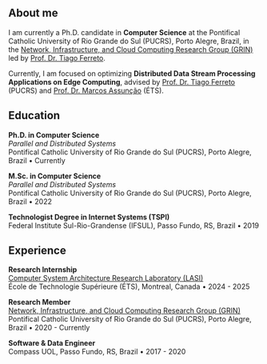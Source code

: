 ## About me

I am currently a Ph.D. candidate in **Computer Science** at the Pontifical Catholic University of Rio Grande do Sul (PUCRS), Porto Alegre, Brazil, in the 
<a href="https://grin-pucrs.github.io" target="_blank">Network, Infrastructure, and Cloud Computing Research Group (GRIN)</a> led by [Prof. Dr. Tiago Ferreto](https://github.com/tiagoferreto).

Currently, I am focused on optimizing **Distributed Data Stream Processing Applications on Edge Computing**, advised by [Prof. Dr. Tiago Ferreto](https://github.com/tiagoferreto) (PUCRS) and [Prof. Dr. Marcos Assunção](https://www.marcosassuncao.com/) (ÉTS).

## Education

**Ph.D. in Computer Science**
<br/>
_Parallel and Distributed Systems_
<br/>
Pontifical Catholic University of Rio Grande do Sul (PUCRS), Porto Alegre, Brazil • Currently

**M.Sc. in Computer Science**
<br/>
_Parallel and Distributed Systems_
<br/>
Pontifical Catholic University of Rio Grande do Sul (PUCRS), Porto Alegre, Brazil • 2022

**Technologist Degree in Internet Systems (TSPI)**
<br/>
Federal Institute Sul-Rio-Grandense (IFSUL), Passo Fundo, RS, Brazil • 2019

## Experience

**Research Internship**
<br/>
[Computer System Architecture Research Laboratory (LASI)](https://www.etsmtl.ca/en/labs/lasi)
<br/>
École de Technologie Supérieure (ÉTS), Montreal, Canada • 2024 - 2025

**Research Member**
<br/>
[Network, Infrastructure, and Cloud Computing Research Group (GRIN)](https://grin-pucrs.github.io/)
<br/>
Pontifical Catholic University of Rio Grande do Sul (PUCRS), Porto Alegre, Brazil • 2020 - Currently

**Software & Data Engineer**
<br/>
Compass UOL, Passo Fundo, RS, Brazil • 2017 - 2020

<!-- 
<br/>

## Publications

**Title**
<br/>
*Authors*
<br/>
Journal of Parallel and Distributed Computing, Volume 163, May 2022, Pages 269-282

<br/>
-->

